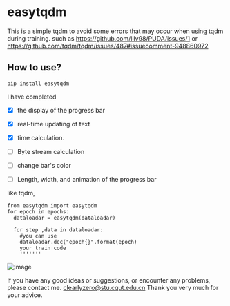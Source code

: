 # easytqdm
This is a simple tqdm to avoid some errors that may occur when using tqdm during training.
such as https://github.com/lilv98/PUDA/issues/1
or https://github.com/tqdm/tqdm/issues/487#issuecomment-948860972


## How to use?
```bash
pip install easytqdm
```
I have completed 
- [x] the display of the progress bar
- [x] real-time updating of text
- [x]  time calculation.
- [ ]  Byte stream calculation
- [ ]  change bar's color
- [ ]  Length, width, and animation of the progress bar




like tqdm,
```
from easytqdm import easytqdm
for epoch in epochs:
  dataloadar = easytqdm(dataloadar)

  for step ,data in dataloadar:
    #you can use
    dataloadar.dec("epoch{}".format(epoch)
    your train code
    '''''''
```
![image](https://github.com/clearlyzerolxd/easytqdm/assets/128237886/c68aef96-b3f3-4768-b787-7c6dff231cb5)


 If you have any good ideas or suggestions, or encounter any problems, please contact me.
 <a href="mailto:你的邮箱地址" style="color: #ff0000;">clearlyzero@stu.cqut.edu.cn</a>
 Thank you very much for your advice.


